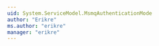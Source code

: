 ```yaml
---
uid: System.ServiceModel.MsmqAuthenticationMode
author: "Erikre"
ms.author: "erikre"
manager: "erikre"
---
```

